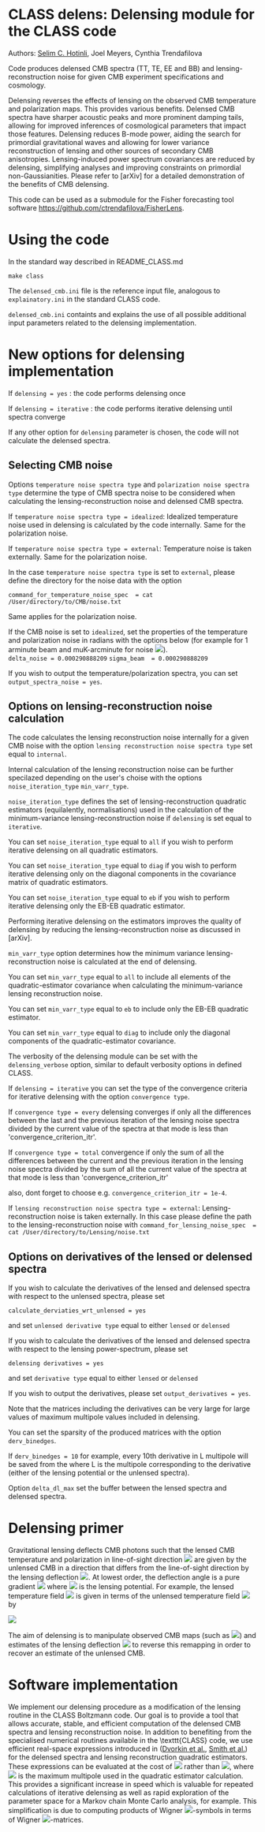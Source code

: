 CLASS delens: Delensing module for the CLASS code 
==============================================

Authors: [Selim C. Hotinli](mailto:shotinl1@jh.edu?subject=[GitHub]%20Source%20Han%20Sans), Joel Meyers, Cynthia Trendafilova

Code produces delensed CMB spectra (TT, TE, EE and BB) and lensing-reconstruction noise for given CMB experiment specifications and cosmology. 

Delensing reverses the effects of lensing on the observed CMB temperature and polarization maps. 
This provides various benefits. 
Delensed CMB spectra have sharper acoustic peaks and more prominent damping tails, allowing for improved inferences of cosmological parameters that impact those features.
Delensing reduces B-mode power, aiding the search for primordial gravitational waves and allowing for lower variance reconstruction of lensing and other sources of secondary CMB anisotropies.
Lensing-induced power spectrum covariances are reduced by delensing, simplifying analyses and improving constraints on primordial non-Gaussianities. 
Please refer to [arXiv] for a detailed demonstration of the benefits of CMB delensing.

This code can be used as a submodule for the Fisher forecasting tool software https://github.com/ctrendafilova/FisherLens. 



Using the code
==============================================

In the standard way described in README_CLASS.md

```
make class
```

The ```delensed_cmb.ini``` file is the reference input file, analogous to ```explainatory.ini``` in the standard CLASS code. 

```delensed_cmb.ini``` containts and explains the use of all possible additional input parameters related to the delensing implementation. 

New options for delensing implementation
==============================================

If ```delensing = yes``` : the code performs delensing once

If ```delensing = iterative``` : the code performs iterative delensing until spectra converge

If any other option for ```delensing``` parameter is chosen, the code will not calculate the delensed spectra. 

<!-- Selecting CMB noise -->
## Selecting CMB noise

Options ```temperature noise spectra type``` and ```polarization noise spectra type``` determine the type of CMB spectra noise to be considered when calculating the lensing-reconstruction noise and delensed CMB spectra.

If ```temperature noise spectra type = idealized```: Idealized temperature noise used in delensing is calculated by the code internally. Same for the polarization noise.

If ```temperature noise spectra type = external```: Temperature noise is taken externally. Same for the polarization noise.

In the case ```temperature noise spectra type``` is set to ```external```, please define the directory for the noise data with the option

```command_for_temperature_noise_spec  = cat /User/directory/to/CMB/noise.txt```

Same applies for the polarization noise.

If the CMB noise is set to ```idealized```, set the properties of the temperature and polarization noise in radians with the options below (for example for 1 arminute beam and muK-arcminute for noise <img src="http://latex.codecogs.com/svg.latex?\Delta_T" border="0"/>).  
```delta_noise = 0.000290888209```
```sigma_beam  = 0.000290888209```

If you wish to output the temperature/polarization spectra, you can set ```output_spectra_noise = yes```.

<!-- Options on lensing-reconstruction noise calculation -->
## Options on lensing-reconstruction noise calculation

The code calculates the lensing reconstruction noise internally for a given CMB noise with the option ```lensing reconstruction noise spectra type``` set equal to ```internal```.

Internal calculation of the lensing reconstruction noise can be further specilazed depending on the user's choise with the options ```noise_iteration_type``` ```min_varr_type```.

```noise_iteration_type``` defines the set of lensing-reconstruction quadratic estimators (equilalently, normalisations) used in the calculation of the minimum-variance lensing-reconstruction noise if ```delensing``` is set equal to ```iterative```.

You can set ```noise_iteration_type``` equal to ```all``` if you wish to perform iterative delensing on all quadratic estimators.

You can set ```noise_iteration_type``` equal to ```diag``` if you wish to perform iterative delensing only on the diagonal components in the covariance matrix of quadratic estimators.

You can set ```noise_iteration_type``` equal to ```eb``` if you wish to perform iterative delensing only the EB-EB quadratic estimator.

Performing iterative delensing on the estimators improves the quality of delensing by reducing the lensing-reconstruction noise as discussed in [arXiv]. 

```min_varr_type``` option determines how the minimum variance lensing-reconstruction noise is calculated at the end of delensing. 

You can set ```min_varr_type``` equal to ```all``` to include all elements of the quadratic-estimator covariance when calculating the minimum-variance lensing reconstruction noise. 

You can set ```min_varr_type``` equal to ```eb``` to include only the EB-EB quadratic estimator.

You can set ```min_varr_type``` equal to ```diag``` to include only the diagonal components of the quadratic-estimator covariance.

The verbosity of the delensing module can be set with the ```delensing_verbose``` option, similar to default verbosity options in defined CLASS.

If ```delensing = iterative``` you can set the type of the convergence criteria for iterative delensing with the option ```convergence type```.

If ```convergence type = every```  delensing converges if only all the differences between the last and the previous iteration of the lensing noise spectra divided by the current value of the spectra at that mode is less than 'convergence_criterion_itr'.

If ```convergence type = total```  convergence if only the sum of all the differences between the current and the previous iteration in the lensing noise spectra divided by the sum of all the current value of the spectra at that mode is less than 'convergence_criterion_itr'

also, dont forget to choose e.g. ```convergence_criterion_itr = 1e-4```.

If ```lensing reconstruction noise spectra type = external```: Lensing-reconstruction noise is taken externally. In this case please define the path to the lensing-reconstruction noise with ```command_for_lensing_noise_spec  = cat /User/directory/to/Lensing/noise.txt```

<!-- Options on derivatives of the lensed or delensed spectra -->
## Options on derivatives of the lensed or delensed spectra

If you wish to calculate the derivatives of the lensed and delensed spectra with respect to the unlensed spectra, please set

```calculate_derviaties_wrt_unlensed = yes```

and set ```unlensed derivative type``` equal to either ```lensed``` or ```delensed```


If you wish to calculate the derivatives of the lensed and delensed spectra with respect to the lensing power-spectrum, please set

```delensing derivatives = yes```

and set ```derivative type``` equal to either ```lensed``` or ```delensed```

If you wish to output the derivatives, please set ```output_derivatives = yes```.

Note that the matrices including the derivatives can be very large for large values of maximum multipole values included in delensing. 

You can set the sparsity of the produced matrices with the option ```derv_binedges```. 

If ```derv_binedges = 10``` for example, every 10th derivative in L multipole will be saved from the where L is the multipole corresponding to the derivative (either of the lensing potential or the unlensed spectra).

Option ```delta_dl_max``` set the buffer between the lensed spectra and delensed spectra.

Delensing primer
==============================================

Gravitational lensing deflects CMB photons such that the lensed CMB temperature and polarization in line-of-sight direction <img src="http://latex.codecogs.com/svg.latex?\boldsymbol{d}(\boldsymbol{n})" border="0"/> are given by the unlensed CMB in a direction that differs from the line-of-sight direction by the lensing deflection <img src="http://latex.codecogs.com/svg.latex?\boldsymbol{d}(\boldsymbol{n})" border="0"/>.
At lowest order, the deflection angle is a pure gradient <img src="http://latex.codecogs.com/svg.latex?\boldsymbol{d}(\boldsymbol{n})=\boldsymbol{\nabla}\phi(\boldsymbol{n})" border="0"/> where <img src="http://latex.codecogs.com/svg.latex?\phi" border="0"/> is the lensing potential. 
For example, the lensed temperature field <img src="http://latex.codecogs.com/svg.latex?T^{\textrm{lensed}}" border="0"/> is given in terms of the unlensed temperature field <img src="http://latex.codecogs.com/svg.latex?T^{\textrm{unlensed}}" border="0"/> by

<img src="http://latex.codecogs.com/svg.latex?T^{\textrm{lensed}}(\boldsymbol{n})=T^{\textrm{unlensed}}(\boldsymbol{n}+\boldsymbol{d}(\boldsymbol{n}))= T^{\textrm{unlensed}}(\boldsymbol{n}) + \boldsymbol{d}(\boldsymbol{n})\cdot\boldsymbol{\nabla}T^{\textrm{unlensed}}(\boldsymbol{n}) + \ldots \, ." border="0"/>

The aim of delensing is to manipulate observed CMB maps (such as <img src="http://latex.codecogs.com/svg.latex?T^{\textrm{obs}}" border="0"/>) and estimates of the lensing deflection <img src="http://latex.codecogs.com/svg.latex?\boldsymbol{d}^{\textrm{obs}}" border="0"/> to reverse this remapping in order to recover an estimate of the unlensed CMB.

Software implementation
==============================================

We implement our delensing procedure as a modification of the lensing routine in the CLASS Boltzmann code.
Our goal is to provide a tool that allows accurate, stable, and efficient computation of the delensed CMB spectra and lensing reconstruction noise.
In addition to benefiting from the specialised numerical routines available in the \texttt{CLASS} code, we use efficient real-space expressions introduced in ([Dvorkin et al.](https://arxiv.org/abs/0902.4413), [Smith et al.](https://arxiv.org/abs/1010.0048)) for the delensed spectra and lensing reconstruction quadratic estimators.
These expressions can be evaluated at the cost of <img src="http://latex.codecogs.com/svg.latex?\mathcal{O}(\ell_{\textrm{max}}^2)" border="0"/> rather than <img src="http://latex.codecogs.com/svg.latex?\mathcal{O}(\ell_{\textrm{max}}^3)" border="0"/>, where <img src="http://latex.codecogs.com/svg.latex?\ell_{\textrm{max}}" border="0"/> is the maximum multipole used in the quadratic estimator calculation.
This provides a significant increase in speed which is valuable for repeated calculations of iterative delensing as well as rapid exploration of the parameter space for a Markov chain Monte Carlo analysis, for example.
This simplification is due to computing products of Wigner <img src="http://latex.codecogs.com/svg.latex?3j" border="0"/>-symbols in terms of Wigner <img src="http://latex.codecogs.com/svg.latex?d" border="0"/>-matrices. 

